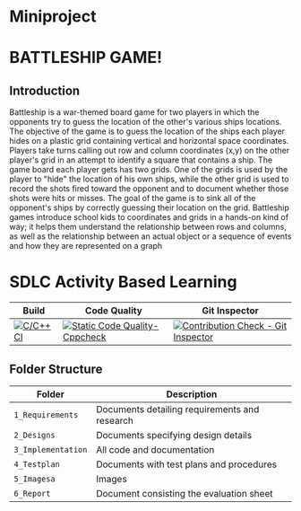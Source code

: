 # Miniproject
# BATTLESHIP GAME!

## Introduction

Battleship is a war-themed board game for two players in which the opponents try to guess the location of the other's various ships locations. The objective of the game is to guess the location of the ships each player hides on a plastic grid containing vertical and horizontal space coordinates. Players take turns calling out row and column coordinates (x,y) on the other player's grid in an attempt to identify a square that contains a ship. The game board each player gets has two grids. One of the grids is used by the player to "hide" the location of his own ships, while the other grid is used to record the shots fired toward the opponent and to document whether those shots were hits or misses. The goal of the game is to sink all of the opponent's ships by correctly guessing their location on the grid.
Battleship games introduce school kids to coordinates and grids in a hands-on kind of way; it helps them understand the relationship between rows and columns, as well as the relationship between an actual object or a sequence of events and how they are represented on a graph


# SDLC Activity Based Learning
Build | Code Quality | Git Inspector |
|---------|------------|-------------|
[![C/C++ CI](https://github.com/MeherThanmaiee/Mini_Project/actions/workflows/c.yml/badge.svg)](https://github.com/MeherThanmaiee/Mini_Project/actions/workflows/c.yml)|[![Static Code Quality- Cppcheck](https://github.com/MeherThanmaiee/Mini_Project/actions/workflows/cpp.yml/badge.svg)](https://github.com/MeherThanmaiee/Mini_Project/actions/workflows/cpp.yml)|[![Contribution Check - Git Inspector](https://github.com/MeherThanmaiee/Mini_Project/actions/workflows/gitinspector.yml/badge.svg)](https://github.com/MeherThanmaiee/Mini_Project/actions/workflows/gitinspector.yml)

## Folder Structure
Folder             | Description
-------------------| -----------------------------------------
`1_Requirements`   | Documents detailing requirements and research
`2_Designs`         | Documents specifying design details
`3_Implementation` | All code and documentation
`4_Testplan`      | Documents with test plans and procedures
`5_Imagesa`   | Images 
`6_Report`   | Document consisting the evaluation sheet 
